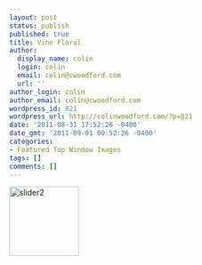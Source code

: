 ```yaml
---
layout: post
status: publish
published: true
title: Vine Floral
author:
  display_name: colin
  login: colin
  email: colin@cwoodford.com
  url: ''
author_login: colin
author_email: colin@cwoodford.com
wordpress_id: 821
wordpress_url: http://colinwoodford.com/?p=821
date: '2011-08-31 17:52:26 -0400'
date_gmt: '2011-09-01 00:52:26 -0400'
categories:
- Featured Top Window Images
tags: []
comments: []
---
```

<p><img class="size-thumbnail wp-image-773 alignleft" alt="slider2" src="http://colinwoodforddesign.com/wp-content/uploads/2011/08/slider2-125x125.jpg" width="125" height="125" /></p>
